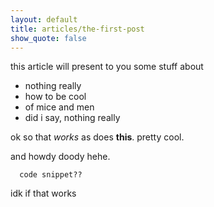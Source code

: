 ```yaml
---
layout: default
title: articles/the-first-post
show_quote: false
---
```


this article will present to you some stuff about

- nothing really
- how to be cool
- of mice and men
- did i say, nothing really

ok so that *works* as does **this**. pretty cool.

and howdy doody hehe.

      code snippet??

idk if that works
